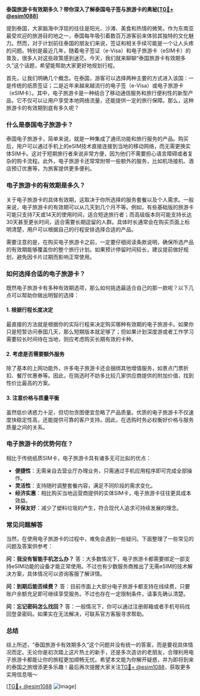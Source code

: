 **泰国旅游卡有效期多久？带你深入了解泰国电子签与旅游卡的奥秘[[TG💪+ @esim1088](https://t.me/s/esim1088)]**

提到泰国，大家脑海中浮现的往往是阳光、沙滩、美食和热情的微笑。作为东南亚最受欢迎的旅游目的地之一，泰国每年吸引着数百万游客前来体验其独特的文化魅力。然而，对于计划前往泰国的朋友们来说，签证和相关手续可能是一个让人头疼的问题。特别是最近几年，随着电子签证（e-Visa）和电子旅游卡（eSIM卡）的普及，很多人对这些政策感到迷茫。今天，我们就来聊聊“泰国旅游卡有效期多久”这个话题，希望能帮助大家更好地规划行程。

首先，让我们明确几个概念。在泰国，游客可以选择两种主要的方式进入该国：一是传统的纸质签证；二是近年来越来越流行的电子签（e-Visa）或电子旅游卡（eSIM卡）。其中，电子旅游卡是一种结合了移动通信服务和旅行便利性的新型产品，它不仅可以让用户享受本地网络流量，还能提供一定的旅行保障。那么，这种旅游卡的有效期到底有多久呢？

### **什么是泰国电子旅游卡？**

泰国电子旅游卡，简单来说，就是一种集成了通讯功能和旅行服务的产品。购买后，用户可以通过手机上的eSIM技术直接连接到当地的移动网络，而无需更换实体SIM卡。这对于短期旅行者来说非常方便，因为他们不需要担心语言障碍或者复杂的购卡流程。此外，电子旅游卡还常常附带一些额外的服务，比如机场接机、酒店预订优惠等，为旅客提供更多便利。

### **电子旅游卡的有效期是多久？**

关于电子旅游卡的具体有效期，这取决于你所选择的服务套餐以及个人需求。一般来说，电子旅游卡的有效期可以从几天到几个月不等。例如，有些基础版的旅游卡可能只支持7天或14天的使用时间，适合短途旅行者；而高级版本则可能支持长达30天甚至更长时间，适合需要长期逗留的人群。具体时长通常会在购买页面上标明清楚，用户可以根据自己的行程安排选择合适的产品。

需要注意的是，在购买电子旅游卡之前，一定要仔细阅读条款说明，确保所选产品的有效期能够覆盖你的整个旅行计划。如果预计停留时间较长，建议提前做好规划，避免因卡片过期而影响正常使用。

### **如何选择合适的电子旅游卡？**

既然电子旅游卡有多种有效期选项，那么如何挑选最适合自己的那一款呢？以下几点可以帮助你做出明智的选择：

#### **1. 根据行程长度决定**
最直接的方法就是根据你的实际行程来决定购买哪种有效期的电子旅游卡。如果你只是短暂访问泰国几天，那么短期版本就足够了；但如果计划深度游或者工作学习需要较长时间待在当地，则应考虑购买长期有效的卡种。

#### **2. 考虑是否需要额外服务**
除了基本的上网功能外，许多电子旅游卡还会捆绑其他增值服务，如景点门票折扣、餐厅优惠券等。因此，在挑选时不妨多比较几家供应商提供的附加价值，找到性价比最高的方案。

#### **3. 注意价格与质量平衡**
虽然低价诱惑力十足，但切勿贪图便宜忽略了产品质量。优质的电子旅游卡不仅速度快稳定性高，还能提供可靠的客户支持。因此，在选购时务必权衡好价格与服务质量之间的关系。

### **电子旅游卡的优势何在？**

相比于传统纸质SIM卡，电子旅游卡具有诸多无可比拟的优点：

- **便捷性**：无需亲自去营业厅办理业务，只需通过手机应用程序即可完成全部操作。
- **灵活性**：支持随时调整套餐内容，满足不同阶段的需求变化。
- **经济实惠**：相比购买当地运营商提供的实体SIM卡，电子旅游卡往往更具成本效益。
- **环保友好**：减少了塑料垃圾的产生，符合现代人追求可持续发展的理念。

### **常见问题解答**

当然，在使用电子旅游卡的过程中，难免会遇到一些疑问。下面整理了一些常见的问题及答案供参考：

**问：我没有智能手机怎么办？**
答：大多数情况下，电子旅游卡都需要绑定一部支持eSIM功能的设备才能正常使用。不过也有少数服务商推出了无需eSIM的技术解决方案，具体情况可以咨询客服了解详情。

**问：到期后能否续费？**
答：目前市面上大部分电子旅游卡都支持在线续费，只要账户余额充足即可继续享受服务。不过也存在一定限制条件，请事先确认清楚。

**问：忘记密码怎么找回？**
答：一般情况下，你可以通过注册邮箱或者手机号码找回登录密码。如果实在无法解决，可联系官方客服寻求帮助。

### **总结**

综上所述，“泰国旅游卡有效期多久”这个问题并没有统一的答案，而是要视具体情况而定。无论你是初次踏上这片热土的新手，还是多次造访的老朋友，合理利用电子旅游卡都能让你的旅程更加顺畅无忧。希望本文能为你解开疑惑，并为即将到来的泰国之旅增添更多乐趣！最后再次提醒大家关注[TG💪+ @esim1088](https://t.me/s/esim1088)，获取更多实用信息哦～

[[TG💪+ @esim1088](https://t.me/s/esim1088) ![Image](https://i.postimg.cc/4NQfJmqS/Snipaste-2025-05-13-00-14-12.png)]